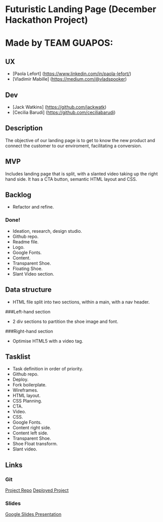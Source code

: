 # Futuristic Landing Page (December Hackathon Project)
# Made by TEAM GUAPOS:
## UX
- [Paola Lefort] (https://www.linkedin.com/in/paola-lefort/)
- [Vladimir Mabille] (https://medium.com/@vladspooker)
 
## Dev
- [Jack Watkins] (https://github.com/jackwatk)
- [Cecilia Barudi] (https://github.com/ceciliabarudi)

## Description

The objective of our landing page is to get to know the new product and connect the customer to our enviroment, facilitating a conversion.

## MVP

Includes landing page that is split, with a slanted video taking up the right hand side. It has a CTA button, semantic HTML layout and CSS.

## Backlog

- Refactor and refine.

### Done!
- Ideation, research, design studio.
- Github repo.
- Readme file.
- Logo.
- Google Fonts.
- Content.
- Transparent Shoe.
- Floating Shoe.
- Slant Video section.

## Data structure

- HTML file split into two sections, within a main, with a nav header.

###Left-hand section

- 2 div sections to partition the shoe image and font.

###Right-hand section

- Optimise HTML5 with a video tag.

## Tasklist
- Task definition in order of priority.
- Github repo.
- Deploy.
- Fork boilerplate.
- Wireframes.
- HTML layout.
- CSS Planning.
- CTA.
- Video.
- CSS.
- Google Fonts.
- Content right side.
- Content left side.
- Transparent Shoe.
- Shoe Float transform.
- Slant video.

## Links

### Git
[Project Repo](https://github.com/ceciliabarudi/futuristic-landing-page.git)
[Deployed Project](https://ceciliabarudi.github.io/futuristic-landing-page/)

### Slides
[Google Slides Presentation](https://docs.google.com/presentation/d/1BfYTQzSvzdAhjkGmzUgyx-gZpnyNIDK3v0BJdlyuxTM/edit?usp=sharing)